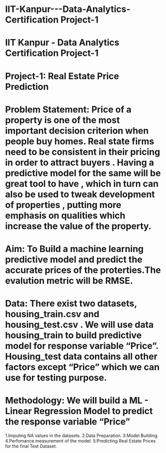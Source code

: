# IIT-Kanpur---Data-Analytics-Certification Project-1
# IIT Kanpur - Data Analytics Certification Project-1
# Project-1: Real Estate Price Prediction
# Problem Statement: Price of a property is one of the most important decision criterion when people buy homes. Real state firms need to be consistent in their pricing in order to attract buyers . Having a predictive model for the same will be great tool to have , which in turn can also be used to tweak development of properties , putting more emphasis on qualities which increase the value of the property.
# Aim: To Build a machine learning predictive model and predict the accurate prices of the proterties.The evalution metric will be RMSE.
# Data: There exist two datasets, housing_train.csv and housing_test.csv . We will use data housing_train to build predictive model for response variable “Price”. Housing_test data contains all other factors except “Price” which we can use for testing purpose.
# Methodology: We will build a ML - Linear Regression Model to predict the response variable “Price”
1.Imputing NA values in the datasets.
2.Data Preparation.
3.Model Building.
4.Perfomance measurement of the model.
5:Predicting Real Estate Prices for the final Test Dataset.
